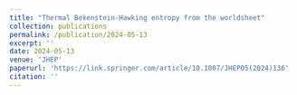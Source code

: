 ```yaml
---
title: "Thermal Bekenstein-Hawking entropy from the worldsheet"
collection: publications
permalink: /publication/2024-05-13
excerpt: ''
date: 2024-05-13
venue: 'JHEP'
paperurl: 'https://link.springer.com/article/10.1007/JHEP05(2024)136'
citation: ''
---
```

